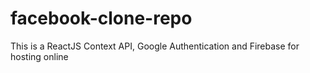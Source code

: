 # facebook-clone-repo
This is a ReactJS Context API, Google Authentication and Firebase for hosting online
